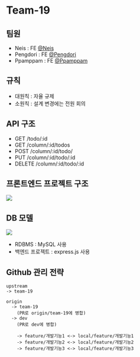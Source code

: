 # Team-19

## 팀원
- Neis : FE [@Neis](https://github.com/cchoongh)
- Pengdori : FE [@Pengdori](https://github.com/dudn1933)
- Ppamppam : FE [@Ppamppam](https://github.com/ppamppamman)

## 규칙
- 대원칙 : 자율 규제
- 소원칙 : 설계 변경에는 전원 회의

## API 구조

- GET /todo/:id
- GET /column/:id/todos
- POST /column/:id/todo/
- PUT /column/:id/todo/:id
- DELETE /column/:id/todo/:id


## 프론트엔드 프로젝트 구조
![](https://user-images.githubusercontent.com/74038014/114139733-5eada500-994a-11eb-9706-15f493df186a.png)

## DB 모델
![](https://user-images.githubusercontent.com/13144573/114139751-63725900-994a-11eb-8dce-ee79a0d06dd6.png)
- RDBMS : MySQL 사용
- 백엔드 프로젝트 : express.js 사용

## Github 관리 전략
```
upstream
-> team-19

origin
  -> team-19
    (PR로 origin/team-19에 병합)
  -> dev
    (PR로 dev에 병합)

    -> feature/개발기능1 <-> local/feature/개발기능1
    -> feature/개발기능2 <-> local/feature/개발기능2
    -> feature/개발기능3 <-> local/feature/개발기능3
```